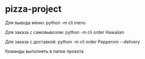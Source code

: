 # pizza-project

Для вывода меню:
python -m cli menu

Для заказа с самовывозом:
python -m cli order Hawaiian

Для заказа с доставкой:
python -m cli order Pepperoni --delivery

Команды выполнять в папке проекта
